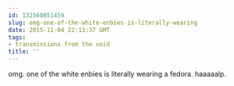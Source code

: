 ```yaml
---
id: 132560851459
slug: omg-one-of-the-white-enbies-is-literally-wearing
date: 2015-11-04 22:13:37 GMT
tags:
- transmissions from the void
title: ''
---
```

omg. one of the white enbies is literally wearing a fedora. haaaaalp.